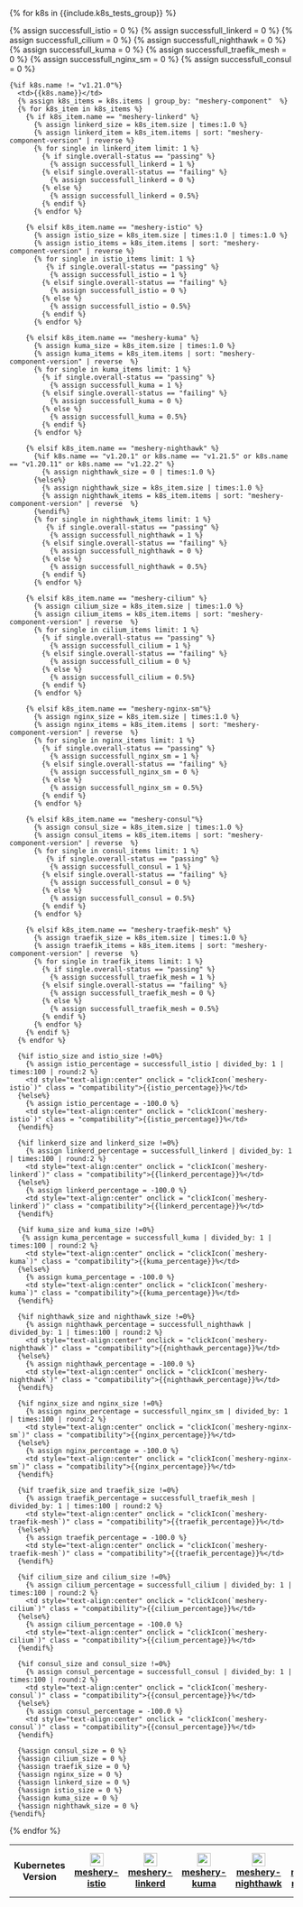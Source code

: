 <style>
  td:hover,tr:hover {
      background-color: var(--color-primary-dark);
      cursor:pointer;
    }
    td.details {
      background-color: #fafafa;
      cursor:text;
    }
    .yellowCheckbox{
      width:2.5rem
    }
    .tooltipss{
      position:relative;
      width:fit-content;
      cursor:pointer;
      margin-right: auto;
      margin-left: auto;
    }
    .tooltipss .tooltiptext {
    visibility: hidden;
    width: 120px;
    background-color: #555;
    color: #fff;
    text-align: center;
    border-radius: 6px;
    padding: 5px 0;
    position: absolute;
    z-index: 1;
    bottom: 125%;
    left: 50%;
    margin-left: -60px;
    opacity: 0;
    transition: opacity 0.3s;
    }

  .tooltipss .tooltiptext::after {
    content: "";
    position: absolute;
    top: 100%;
    left: 50%;
    margin-left: -5px;
    border-width: 5px;
    border-style: solid;
    border-color: #555 transparent transparent transparent;
  }
  .tooltipss:hover .tooltiptext {
    visibility: visible;
    opacity: 1;
}


</style>

<table class="table table-striped" >
  <th>Kubernetes Version</th>

  <th><img style="height: 1.5rem; vertical-align: text-bottom;" src="{{site.baseurl}}/assets/img/service-meshes/istio.svg" /><a href="{{ site.repo }}-istio">meshery-istio</a></th>
  <th><img style="height: 1.5rem; vertical-align: text-bottom;" src="{{site.baseurl}}/assets/img/service-meshes/linkerd.svg" /><a href="{{ site.repo }}-linkerd">meshery-linkerd</a></th>
  <th><img style="height: 1.5rem; vertical-align: text-bottom;" src="{{site.baseurl}}/assets/img/service-meshes/kuma.svg" /><a href="{{ site.repo }}-kuma">meshery-kuma</a></th>
  <th><img style="height: 1.5rem; vertical-align: text-bottom;" src="{{site.baseurl}}/assets/img/adapters/nighthawk/nighthawk.svg" /><a href="{{ site.repo }}-nighthawk">meshery-nighthawk</a></th>
  <th><img style="height: 1.5rem; vertical-align: text-bottom;" src="{{site.baseurl}}/assets/img/service-meshes/nginx-sm.svg" /><a href="{{ site.repo }}-nginx-sm">meshery-nginx-sm</a></th>
  <th><img style="height: 1.5rem; vertical-align: text-bottom;" src="{{site.baseurl}}/assets/img/service-meshes/traefik-mesh.svg" /><a href="{{ site.repo }}-traefik-mesh">meshery-traefik-mesh</a></th>
  <th><img style="height: 1.5rem; vertical-align: text-bottom;" src="{{site.baseurl}}/assets/img/service-meshes/cilium.svg" /><a href="{{ site.repo }}-cilium">meshery-cilium</a></th>
  <th><img style="height: 1.5rem; vertical-align: text-bottom;" src="{{site.baseurl}}/assets/img/service-meshes/consul.svg" /><a href="{{ site.repo }}-consul">meshery-consul</a></th>

{% for k8s in {{include.k8s_tests_group}} %}

  <tr class = "first-row">
    {% assign successfull_istio = 0 %}
    {% assign successfull_linkerd = 0 %}
    {% assign successfull_cilium = 0 %}
    {% assign successfull_nighthawk = 0 %}
    {% assign successfull_kuma = 0 %}
    {% assign successfull_traefik_mesh = 0 %}
    {% assign successfull_nginx_sm = 0 %}
    {% assign successfull_consul = 0 %}

    {%if k8s.name != "v1.21.0"%}
      <td>{{k8s.name}}</td>
      {% assign k8s_items = k8s.items | group_by: "meshery-component"  %}
      {% for k8s_item in k8s_items %}
        {% if k8s_item.name == "meshery-linkerd" %}
          {% assign linkerd_size = k8s_item.size | times:1.0 %}
          {% assign linkerd_item = k8s_item.items | sort: "meshery-component-version" | reverse %}
          {% for single in linkerd_item limit: 1 %}
            {% if single.overall-status == "passing" %}
              {% assign successfull_linkerd = 1 %}
            {% elsif single.overall-status == "failing" %}
              {% assign successfull_linkerd = 0 %}
            {% else %}
              {% assign successfull_linkerd = 0.5%}
            {% endif %}
          {% endfor %}

        {% elsif k8s_item.name == "meshery-istio" %}
          {% assign istio_size = k8s_item.size | times:1.0 | times:1.0 %}
          {% assign istio_items = k8s_item.items | sort: "meshery-component-version" | reverse %}
          {% for single in istio_items limit: 1 %}
             {% if single.overall-status == "passing" %}
              {% assign successfull_istio = 1 %}
            {% elsif single.overall-status == "failing" %}
              {% assign successfull_istio = 0 %}
            {% else %}
              {% assign successfull_istio = 0.5%}
            {% endif %}
          {% endfor %}

        {% elsif k8s_item.name == "meshery-kuma" %}
          {% assign kuma_size = k8s_item.size | times:1.0 %}
          {% assign kuma_items = k8s_item.items | sort: "meshery-component-version" | reverse  %}
          {% for single in kuma_items limit: 1 %}
            {% if single.overall-status == "passing" %}
              {% assign successfull_kuma = 1 %}
            {% elsif single.overall-status == "failing" %}
              {% assign successfull_kuma = 0 %}
            {% else %}
              {% assign successfull_kuma = 0.5%}
            {% endif %}
          {% endfor %}

        {% elsif k8s_item.name == "meshery-nighthawk" %}
          {%if k8s.name == "v1.20.1" or k8s.name == "v1.21.5" or k8s.name == "v1.20.11" or k8s.name == "v1.22.2" %}
            {% assign nighthawk_size = 0 | times:1.0 %}
          {%else%}
            {% assign nighthawk_size = k8s_item.size | times:1.0 %}
            {% assign nighthawk_items = k8s_item.items | sort: "meshery-component-version" | reverse  %}
          {%endif%}
          {% for single in nighthawk_items limit: 1 %}
             {% if single.overall-status == "passing" %}
              {% assign successfull_nighthawk = 1 %}
            {% elsif single.overall-status == "failing" %}
              {% assign successfull_nighthawk = 0 %}
            {% else %}
              {% assign successfull_nighthawk = 0.5%}
            {% endif %}
          {% endfor %}

        {% elsif k8s_item.name == "meshery-cilium" %}
          {% assign cilium_size = k8s_item.size | times:1.0 %}
          {% assign cilium_items = k8s_item.items | sort: "meshery-component-version" | reverse  %}
          {% for single in cilium_items limit: 1 %}
            {% if single.overall-status == "passing" %}
              {% assign successfull_cilium = 1 %}
            {% elsif single.overall-status == "failing" %}
              {% assign successfull_cilium = 0 %}
            {% else %}
              {% assign successfull_cilium = 0.5%}
            {% endif %}
          {% endfor %}

        {% elsif k8s_item.name == "meshery-nginx-sm"%}
          {% assign nginx_size = k8s_item.size | times:1.0 %}
          {% assign nginx_items = k8s_item.items | sort: "meshery-component-version" | reverse  %}
          {% for single in nginx_items limit: 1 %}
            {% if single.overall-status == "passing" %}
              {% assign successfull_nginx_sm = 1 %}
            {% elsif single.overall-status == "failing" %}
              {% assign successfull_nginx_sm = 0 %}
            {% else %}
              {% assign successfull_nginx_sm = 0.5%}
            {% endif %}
          {% endfor %}

        {% elsif k8s_item.name == "meshery-consul"%}
          {% assign consul_size = k8s_item.size | times:1.0 %}
          {% assign consul_items = k8s_item.items | sort: "meshery-component-version" | reverse  %}
          {% for single in consul_items limit: 1 %}
             {% if single.overall-status == "passing" %}
              {% assign successfull_consul = 1 %}
            {% elsif single.overall-status == "failing" %}
              {% assign successfull_consul = 0 %}
            {% else %}
              {% assign successfull_consul = 0.5%}
            {% endif %}
          {% endfor %}

        {% elsif k8s_item.name == "meshery-traefik-mesh" %}
          {% assign traefik_size = k8s_item.size | times:1.0 %}
          {% assign traefik_items = k8s_item.items | sort: "meshery-component-version" | reverse  %}
          {% for single in traefik_items limit: 1 %}
            {% if single.overall-status == "passing" %}
              {% assign successfull_traefik_mesh = 1 %}
            {% elsif single.overall-status == "failing" %}
              {% assign successfull_traefik_mesh = 0 %}
            {% else %}
              {% assign successfull_traefik_mesh = 0.5%}
            {% endif %}
          {% endfor %}
        {% endif %}
      {% endfor %}

      {%if istio_size and istio_size !=0%}
        {% assign istio_percentage = successfull_istio | divided_by: 1 | times:100 | round:2 %}
        <td style="text-align:center" onclick = "clickIcon(`meshery-istio`)" class = "compatibility">{{istio_percentage}}%</td>
      {%else%}
        {% assign istio_percentage = -100.0 %}
        <td style="text-align:center" onclick = "clickIcon(`meshery-istio`)" class = "compatibility">{{istio_percentage}}%</td>
      {%endif%}

      {%if linkerd_size and linkerd_size !=0%}
        {% assign linkerd_percentage = successfull_linkerd | divided_by: 1 | times:100 | round:2 %}
        <td style="text-align:center" onclick = "clickIcon(`meshery-linkerd`)" class = "compatibility">{{linkerd_percentage}}%</td>
      {%else%}
        {% assign linkerd_percentage = -100.0 %}
        <td style="text-align:center" onclick = "clickIcon(`meshery-linkerd`)" class = "compatibility">{{linkerd_percentage}}%</td>
      {%endif%}

      {%if kuma_size and kuma_size !=0%}
       {% assign kuma_percentage = successfull_kuma | divided_by: 1 | times:100 | round:2 %}
        <td style="text-align:center" onclick = "clickIcon(`meshery-kuma`)" class = "compatibility">{{kuma_percentage}}%</td>
      {%else%}
        {% assign kuma_percentage = -100.0 %}
        <td style="text-align:center" onclick = "clickIcon(`meshery-kuma`)" class = "compatibility">{{kuma_percentage}}%</td>
      {%endif%}

      {%if nighthawk_size and nighthawk_size !=0%}
        {% assign nighthawk_percentage = successfull_nighthawk | divided_by: 1 | times:100 | round:2 %}
        <td style="text-align:center" onclick = "clickIcon(`meshery-nighthawk`)" class = "compatibility">{{nighthawk_percentage}}%</td>
      {%else%}
        {% assign nighthawk_percentage = -100.0 %}
        <td style="text-align:center" onclick = "clickIcon(`meshery-nighthawk`)" class = "compatibility">{{nighthawk_percentage}}%</td>
      {%endif%}

      {%if nginx_size and nginx_size !=0%}
        {% assign nginx_percentage = successfull_nginx_sm | divided_by: 1 | times:100 | round:2 %}
        <td style="text-align:center" onclick = "clickIcon(`meshery-nginx-sm`)" class = "compatibility">{{nginx_percentage}}%</td>
      {%else%}
        {% assign nginx_percentage = -100.0 %}
        <td style="text-align:center" onclick = "clickIcon(`meshery-nginx-sm`)" class = "compatibility">{{nginx_percentage}}%</td>
      {%endif%}

      {%if traefik_size and traefik_size !=0%}
        {% assign traefik_percentage = successfull_traefik_mesh | divided_by: 1 | times:100 | round:2 %}
        <td style="text-align:center" onclick = "clickIcon(`meshery-traefik-mesh`)" class = "compatibility">{{traefik_percentage}}%</td>
      {%else%}
        {% assign traefik_percentage = -100.0 %}
        <td style="text-align:center" onclick = "clickIcon(`meshery-traefik-mesh`)" class = "compatibility">{{traefik_percentage}}%</td>
      {%endif%}

      {%if cilium_size and cilium_size !=0%}
        {% assign cilium_percentage = successfull_cilium | divided_by: 1 | times:100 | round:2 %}
        <td style="text-align:center" onclick = "clickIcon(`meshery-cilium`)" class = "compatibility">{{cilium_percentage}}%</td>
      {%else%}
        {% assign cilium_percentage = -100.0 %}
        <td style="text-align:center" onclick = "clickIcon(`meshery-cilium`)" class = "compatibility">{{cilium_percentage}}%</td>
      {%endif%}

      {%if consul_size and consul_size !=0%}
        {% assign consul_percentage = successfull_consul | divided_by: 1 | times:100 | round:2 %}
        <td style="text-align:center" onclick = "clickIcon(`meshery-consul`)" class = "compatibility">{{consul_percentage}}%</td>
      {%else%}
        {% assign consul_percentage = -100.0 %}
        <td style="text-align:center" onclick = "clickIcon(`meshery-consul`)" class = "compatibility">{{consul_percentage}}%</td>
      {%endif%}

      {%assign consul_size = 0 %}
      {%assign cilium_size = 0 %}
      {%assign traefik_size = 0 %}
      {%assign nginx_size = 0 %}
      {%assign linkerd_size = 0 %}
      {%assign istio_size = 0 %}
      {%assign kuma_size = 0 %}
      {%assign nighthawk_size = 0 %}
    {%endif%}

  </tr>
{% endfor %}

</table>

<script>
  function showCompatability () {
      let percentContainer = document.querySelectorAll(".compatibility")
      for(let i = 0 ; i<percentContainer.length;i++){
        let percentage = parseFloat(percentContainer[i].innerHTML);
        if (percentage >= 90.00){
          percentContainer[i].innerHTML = `
            <div class = "tooltipss" style="text-align:center">
              <img src = "{{site.baseurl}}/assets/img/passing.svg" class = "yellowCheckbox" >
              <span class = "tooltiptext">${percentage}%</span>
            </div>
          `
        }
        else if(percentage >=1 && percentage<=89.99){
          percentContainer[i].innerHTML = `<div class = "tooltipss" style="text-align:center">
              <img src = "{{site.baseurl}}/assets/img/YellowCheck.svg" class = "yellowCheckbox" >
              <span class = "tooltiptext">${percentage}%</span>
            </div>`
        }
        else if(percentage < 0){
           percentContainer[i].innerHTML = `<div class = "tooltipss" style="text-align:center">
              <img src = "{{site.baseurl}}/assets/img/na-icon.svg" class = "yellowCheckbox" >
              <span class = "tooltiptext">Not Applicable</span>
            </div>`
        }
        else{
           percentContainer[i].innerHTML = `<div class = "tooltipss" style="text-align:center">
              <img src = "{{site.baseurl}}/assets/img/failing.svg" class = "yellowCheckbox" >
              <span class = "tooltiptext">${percentage}%</span>
            </div>`
        }
      }
    }
  function clickIcon(serviceMesh){
    location.href = `{{site.baseurl}}/installation/compatibility-matrix/${serviceMesh}-past-results`
  }

showCompatability()
</script>

